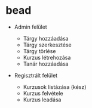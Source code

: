 # bead


- Admin felület
    - Tárgy hozzáadása
    - Tárgy szerkesztése
    - Tárgy törlése
    - Kurzus létrehozása
    - Tanár hozzáadása

- Regisztrált felület
    - Kurzusok listázása (kész)
    - Kurzus felvétele
    - Kurzus leadása
